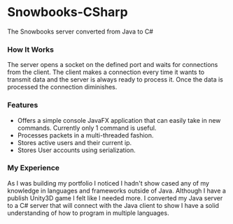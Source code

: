 # Snowbooks-CSharp
The Snowbooks server converted from Java to C#

### How It Works
The server opens a socket on the defined port and waits for connections from the client. The client makes a connection every time it wants
to transmit data and the server is always ready to process it. Once the data is processed the connection diminishes.

### Features
- Offers a simple console JavaFX application that can easily take in new commands. Currently only 1 command is useful.
- Processes packets in a multi-threaded fashion.
- Stores active users and their current ip.
- Stores User accounts using serialization.

### My Experience
As I was building my portfolio I noticed I hadn't show cased any of my knowledge in languages and frameworks outside of Java. Although I have a publish Unity3D game I felt like I needed more. I converted my Java server to a C# server that will connect with the Java client to show I have a solid understanding of how to program in multiple languages.


